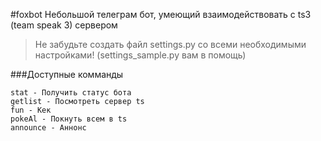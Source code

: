 #foxbot
Небольшой телеграм бот, умеющий взаимодействовать с ts3 (team speak 3) сервером

>Не забудьте создать файл settings.py со всеми необходимыми настройками! (settings_sample.py вам в помощь)

###Доступные комманды
```
stat - Получить статус бота
getlist - Посмотреть сервер ts
fun - Кек
pokeAl - Покнуть всем в ts
announce - Аннонс
```
